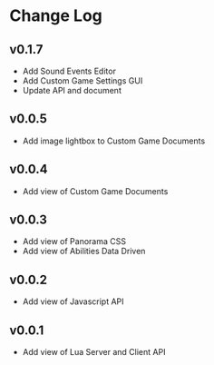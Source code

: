 # Change Log

## v0.1.7
- Add Sound Events Editor
- Add Custom Game Settings GUI
- Update API and document

## v0.0.5
- Add image lightbox to Custom Game Documents

## v0.0.4
- Add view of Custom Game Documents

## v0.0.3
- Add view of Panorama CSS
- Add view of Abilities Data Driven 

## v0.0.2
- Add view of Javascript API

## v0.0.1
- Add view of Lua Server and Client API